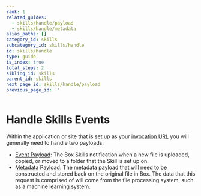 ```yaml
---
rank: 1
related_guides:
  - skills/handle/payload
  - skills/handle/metadata
alias_paths: []
category_id: skills
subcategory_id: skills/handle
id: skills/handle
type: guide
is_index: true
total_steps: 2
sibling_id: skills
parent_id: skills
next_page_id: skills/handle/payload
previous_page_id: ''
---
```


# Handle Skills Events

Within the application or site that is set up as your
[invocation URL](guide://skills/invocation-url) you will generally need to
handle two payloads:

* [Event Payload](guide://skills/handle/payload): The Box Skills notification
when a new file is uploaded, copied, or moved to a folder that the Skill is set
up on.
* [Metadata Payload](guide://skills/handle/metadata): The metadata payload that
will need to be constructed and stored back on the original file in Box. The
data that this request is comprised of will come from the file processing
system, such as a machine learning system.
